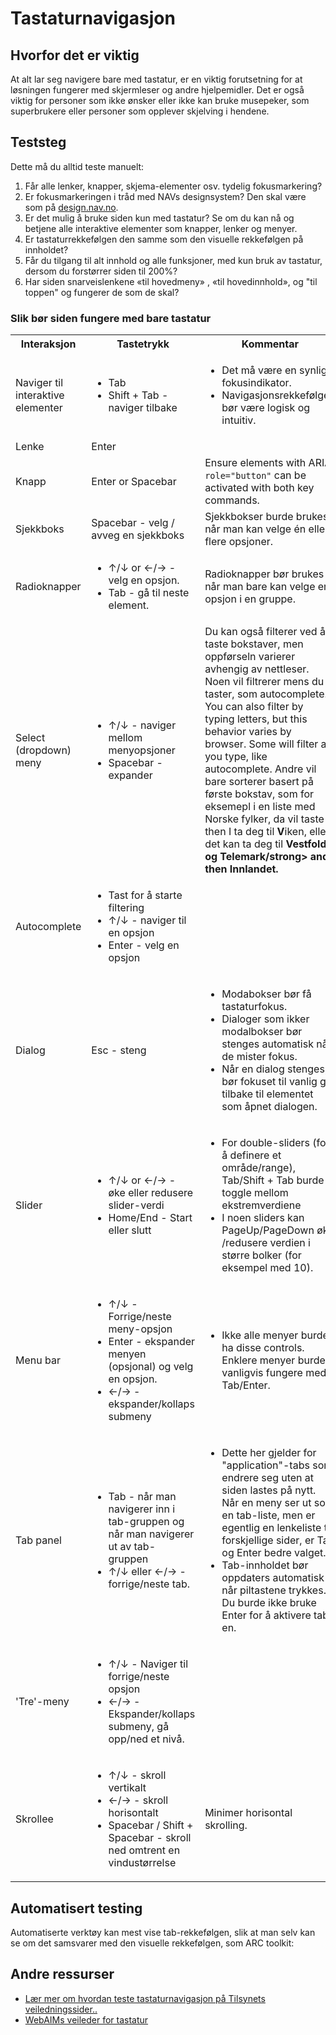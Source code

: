 # Tastaturnavigasjon

## Hvorfor det er viktig
At alt lar seg navigere bare med tastatur, er en viktig forutsetning for at løsningen fungerer med skjermleser og andre hjelpemidler. Det er også viktig for personer som ikke ønsker eller ikke kan bruke musepeker, som superbrukere eller personer som opplever skjelving i hendene.

## Teststeg
Dette må du alltid teste manuelt:

1. Får alle lenker, knapper, skjema-elementer osv. tydelig fokusmarkering?
2. Er fokusmarkeringen i tråd med NAVs designsystem? Den skal være som på [design.nav.no](https://design.nav.no/).
3. Er det mulig å bruke siden kun med tastatur?  Se om du kan nå og betjene alle interaktive elementer som knapper, lenker og menyer.
4. Er tastaturrekkefølgen den samme som den visuelle rekkefølgen på innholdet? 
5. Får du tilgang til alt innhold og alle funksjoner, med kun bruk av tastatur, dersom du forstørrer siden til 200%? 
6. Har siden snarveislenkene «til hovedmeny» , «til hovedinnhold», og "til toppen" og fungerer de som de skal?  

### Slik bør siden fungere med bare tastatur
<table>
	<tbody><tr>
		<th scope="col">Interaksjon </th>
		<th scope="col">Tastetrykk</th>
		<th scope="col">Kommentar</th>
	</tr>
	<tr>
		<td>Naviger til interaktive elementer</td>
		<td><ul>
			<li><span class="keycap">Tab</span></li>
			<li><span class="keycap">Shift</span> + <span class="keycap">Tab</span> - naviger tilbake</li>
		</ul>			</td>
		<td>
			<ul>
				<li>Det må være en synlig fokusindikator.</li>
				<li>Navigasjonsrekkefølgen bør være logisk og intuitiv.</li>
			</ul>
		</td>
	</tr>
	<tr>
		<td>Lenke</td>
		<td><span class="keycap">Enter</span></td>
		<td></td>
	</tr>
	<tr>
		<td>Knapp</td>
		<td><span class="keycap">Enter</span> or <span class="keycap">Spacebar</span></td>
		<td>Ensure elements with ARIA <code>role="button"</code> can  be activated with both key commands.</td>
	</tr>
	<tr>
		<td>Sjekkboks</td>
		<td><span class="keycap">Spacebar</span> - velg / avveg en sjekkboks</td>
		<td>Sjekkbokser burde brukes når man kan velge én eller flere opsjoner.</td>
	</tr>
	<tr>
		<td>Radioknapper</td>
		<td>
			<ul>
				<li><span class="keycap">↑</span>/<span class="keycap">↓</span> or <span class="keycap">←</span>/<span class="keycap">→</span> - velg en opsjon. </li>
				<li><span class="keycap">Tab</span> - gå til neste element.</li>
			</ul>
		</td>
		<td>Radioknapper bør brukes når man bare kan velge en opsjon i en gruppe.</td>
	</tr>
	<tr>
		<td>Select (dropdown) meny</td>
		<td>
			<ul>
				<li><span class="keycap">↑</span>/<span class="keycap">↓</span> - naviger mellom menyopsjoner</li>
				<li><span class="keycap">Spacebar</span> - expander</li>
			</ul>
		</td>
		<td>Du kan også filterer ved å taste bokstaver, men oppførseln varierer avhengig av nettleser. Noen vil filtrerer mens du taster, som autocomplete. You can also filter by typing letters, but this behavior varies by browser. Some will filter as you type, like autocomplete. Andre vil bare sorterer basert på første bokstav, som for eksemepl i en liste med Norske fylker, da vil taste <span class="keycap">V</span> then <span class="keycap">I</span> ta deg til <strong>V</strong>iken, eller det kan ta deg til <strong>Vestfold og Telemark/strong> and then <strong>I</strong>nnlandet.</td>
	</tr>
	<tr>
		<td>Autocomplete</td>
		<td>
			<ul>
				<li>Tast for å starte filtering</li>
				<li><span class="keycap">↑</span>/<span class="keycap">↓</span> - naviger til en opsjon</li>
				<li><span class="keycap">Enter</span> - velg en opsjon</li>
			</ul>
		</td>
		<td></td>
	</tr>
	<tr>
		<td>Dialog</td>
		<td><span class="keycap">Esc</span> - steng</td>
		<td>
			<ul>
				<li>Modabokser bør få tastaturfokus.</li>
				<li>Dialoger som ikker modalbokser bør stenges automatisk når de mister fokus.</li>
				<li>Når en dialog stenges, bør fokuset til vanlig gå tilbake til elementet som åpnet dialogen.</li>
			</ul>
		</td>
	</tr>
	<tr>
		<td>Slider</td>
		<td>
			<ul>
				<li><span class="keycap">↑</span>/<span class="keycap">↓</span> or <span class="keycap">←</span>/<span class="keycap">→</span> - øke eller redusere slider-verdi</li>
				<li><span class="keycap">Home</span>/<span class="keycap">End</span> - Start eller slutt</li>
			</ul>								
		</td>
		<td>
			<ul>
				<li>For double-sliders (for å definere et område/range), <span class="keycap">Tab</span>/<span class="keycap">Shift</span> + <span class="keycap">Tab</span> burde toggle mellom ekstremverdiene</li>
				<li>I noen sliders kan <span class="keycap">PageUp</span>/<span class="keycap">PageDown</span> øke /redusere verdien i større bolker (for eksempel med 10).</li>
			</ul>								
		</td>
	</tr>
	<tr>
		<td>Menu bar</td>
		<td>
			<ul>
				<li><span class="keycap">↑</span>/<span class="keycap">↓</span> - Forrige/neste meny-opsjon</li>
				<li><span class="keycap">Enter</span> - ekspander menyen (opsjonal) og velg en opsjon.</li>
				<li><span class="keycap">←</span>/<span class="keycap">→</span> - ekspander/kollaps submeny</li>
			</ul>
		</td>
		<td>
			<ul>
				<li>Ikke alle menyer burde ha disse controls. Enklere menyer burde vanligvis fungere med <span class="keycap">Tab</span>/<span class="keycap">Enter</span>.</li>
			</ul>
		</td>
	</tr>
	<tr>
		<td>Tab panel</td>
		<td>
			<ul>
				<li><span class="keycap">Tab</span> - når man navigerer inn i tab-gruppen og når man navigerer ut av tab-gruppen</li>
				<li><span class="keycap">↑</span>/<span class="keycap">↓</span> eller <span class="keycap">←</span>/<span class="keycap">→</span> - forrige/neste tab.</li>									
			</ul>
		</td>
		<td>
			<ul>
				<li>Dette her gjelder for "application"-tabs som endrere seg uten at siden lastes på nytt. Når en meny ser ut som en tab-liste, men er egentlig en lenkeliste til forskjellige sider, er <span class="keycap">Tab</span> og <span class="keycap">Enter</span> bedre valget.</li>
				<li>Tab-innholdet bør oppdaters automatisk når piltastene trykkes. Du burde ikke bruke Enter for å aktivere tab-en.</li>
			</ul>
		</td>
	</tr>
	<tr>
		<td>'Tre'-meny</td>
		<td>
			<ul>
				<li><span class="keycap">↑</span>/<span class="keycap">↓</span> - Naviger til forrige/neste opsjon</li>
				<li><span class="keycap">←</span>/<span class="keycap">→</span> - Ekspander/kollaps submeny, gå opp/ned et nivå.</li>
			</ul>
		</td>
		<td></td>
	</tr>
	<tr>						
		<td>Skrollee </td>
		<td>
			<ul>
				<li><span class="keycap">↑</span>/<span class="keycap">↓</span> - skroll vertikalt</li>
				<li><span class="keycap">←</span>/<span class="keycap">→</span> - skroll horisontalt</li>
				<li><span class="keycap">Spacebar</span> / <span class="keycap">Shift</span> + <span class="keycap">Spacebar</span> - skroll ned omtrent en vindustørrelse</li>
			</ul>
		</td>
		<td>
			<p>Minimer horisontal skrolling.</p>
		</td>
	</tr>
</tbody></table>

## Automatisert testing
Automatiserte verktøy kan mest vise tab-rekkefølgen, slik at man selv kan se om det samsvarer med den visuelle rekkefølgen, som ARC toolkit:


## Andre ressurser
* [Lær mer om hvordan teste tastaturnavigasjon på Tilsynets veiledningssider.. ](https://uu.difi.no/krav-og-regelverk/kom-i-gang/hvordan-teste-universell-utforming-av-ditt-nettsted#tastaturnavigering)
* [WebAIMs veileder for tastatur](https://webaim.org/techniques/keyboard/)
